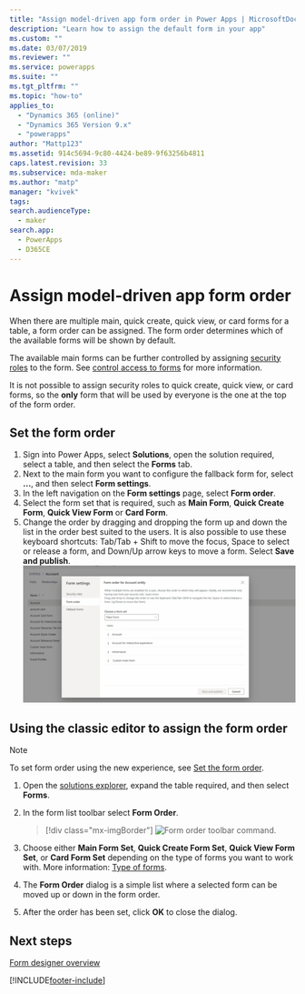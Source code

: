 ```yaml
---
title: "Assign model-driven app form order in Power Apps | MicrosoftDocs"
description: "Learn how to assign the default form in your app"
ms.custom: ""
ms.date: 03/07/2019
ms.reviewer: ""
ms.service: powerapps
ms.suite: ""
ms.tgt_pltfrm: ""
ms.topic: "how-to"
applies_to: 
  - "Dynamics 365 (online)"
  - "Dynamics 365 Version 9.x"
  - "powerapps"
author: "Mattp123"
ms.assetid: 914c5694-9c80-4424-be89-9f63256b4811
caps.latest.revision: 33
ms.subservice: mda-maker
ms.author: "matp"
manager: "kvivek"
tags: 
search.audienceType: 
  - maker
search.app: 
  - PowerApps
  - D365CE
---
```

# Assign model-driven app form order

 When there are multiple main, quick create, quick view, or card forms for a table, a form order can be assigned. The form order determines which of the available forms will be shown by default.

 The available main forms can be further controlled by assigning [security roles](../model-driven-apps/model-driven-app-glossary.md#security-role) to the form. See [control access to forms](control-access-forms.md) for more information.  
  
 It is not possible to assign security roles to quick create, quick view, or card forms, so the **only** form that will be used by everyone is the one at the top of the form order.  

## Set the form order

1. Sign into Power Apps, select **Solutions**, open the solution required, select a table, and then select the **Forms** tab.
2. Next to the main form you want to configure the fallback form for, select **...**, and then select **Form settings**.
3. In the left navigation on the **Form settings** page, select **Form order**.
4. Select the form set that is required, such as **Main Form**, **Quick Create Form**, **Quick View Form** or **Card Form**.
5. Change the order by dragging and dropping the form up and down the list in the order best suited to the users. It is also possible to use these keyboard shortcuts: Tab/Tab + Shift to move the focus, Space to select or release a form, and Down/Up arrow keys to move a form. Select **Save and publish**.
   ![Set form order using drag and drop.](media/set-form-order.gif)

## Using the classic editor to assign the form order

> [!NOTE]
> To set form order using the new experience, see [Set the form order](control-access-forms.md#set-the-form-order).

1.  Open the [solutions explorer](advanced-navigation.md#solution-explorer), expand the table required, and then select **Forms**.  
  
2.  In the form list toolbar select **Form Order**.  

     > [!div class="mx-imgBorder"] 
     > ![Form order toolbar command.](media/form-order.png)
  
3.  Choose either **Main Form Set**, **Quick Create Form Set**, **Quick View Form Set**, or **Card Form Set** depending on the type of forms you want to work with. More information: [Type of forms](types-forms.md). 
  
4.  The **Form Order** dialog is a simple list where a selected form can be moved up or down in the form order.  
  
5.  After the order has been set, click **OK** to close the dialog.  

## Next steps

[Form designer overview](form-designer-overview.md)

[!INCLUDE[footer-include](../../includes/footer-banner.md)]